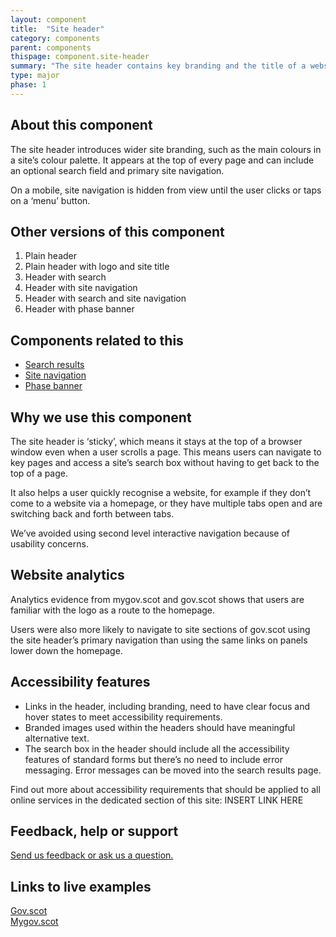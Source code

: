 ```yaml
---
layout: component
title:  "Site header"
category: components
parent: components
thispage: component.site-header
summary: "The site header contains key branding and the title of a website. It appears on every page."
type: major
phase: 1
---
```


## About this component

The site header introduces wider site branding, such as the main colours in a site’s colour palette. It appears at the top of every page and can include an optional search field and primary site navigation.

On a mobile, site navigation is hidden from view until the user clicks or taps on a ‘menu’ button.

## Other versions of this component

1.	Plain header
2.	Plain header with logo and site title
3.	Header with search
4.	Header with site navigation
5.	Header with search and site navigation
6.	Header with phase banner

## Components related to this

- [Search results](https://designsystem.gov.scot/components/search-result/)
- [Site navigation](https://designsystem.gov.scot/components/site-navigation/)
- [Phase banner](https://designsystem.gov.scot/components/phase-banner/)

## Why we use this component

The site header is ‘sticky’, which means it stays at the top of a browser window even when a user scrolls a page. This means users can navigate to key pages and access a site’s search box without having to get back to the top of a page.

It also helps a user quickly recognise a website, for example if they don’t come to a website via a homepage, or they have multiple tabs open and are switching back and forth between tabs.

We’ve avoided using second level interactive navigation because of usability concerns.

## Website analytics

Analytics evidence from mygov.scot and gov.scot shows that users are familiar with the logo as a route to the homepage.

Users were also more likely to navigate to site sections of gov.scot using the site header’s primary navigation than using the same links on panels lower down the homepage.

## Accessibility features

* Links in the header, including branding, need to have clear focus and hover states to meet accessibility requirements.
* Branded images used within the headers should have meaningful alternative text.
* The search box in the header should include all the accessibility features of standard forms but there’s no need to include error messaging. Error messages can be moved into the search results page.

Find out more about accessibility requirements that should be applied to all online services in the dedicated section of this site: INSERT LINK HERE

## Feedback, help or support

[Send us feedback or ask us a question.](mailto:designsystem@gov.scot)  

## Links to live examples

[Gov.scot](https://www.gov.scot/)  
[Mygov.scot](https://www.mygov.scot)
